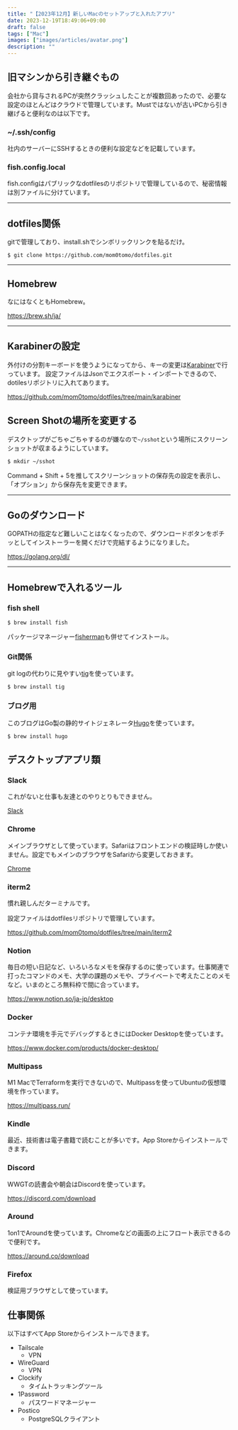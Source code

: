 ```yaml
---
title: "【2023年12月】新しいMacのセットアップと入れたアプリ"
date: 2023-12-19T18:49:06+09:00
draft: false
tags: ["Mac"]
images: ["images/articles/avatar.png"]
description: ""
---
```


## 旧マシンから引き継ぐもの

会社から貸与されるPCが突然クラッシュしたことが複数回あったので、必要な設定のほとんどはクラウドで管理しています。Mustではないが古いPCから引き継げると便利なのは以下です。

### ~/.ssh/config

社内のサーバーにSSHするときの便利な設定などを記載しています。

### fish.config.local

fish.configはパブリックなdotfilesのリポジトリで管理しているので、秘密情報は別ファイルに分けています。

***

## dotfiles関係

gitで管理しており、install.shでシンボリックリンクを貼るだけ。

```
$ git clone https://github.com/mom0tomo/dotfiles.git
```

***

## Homebrew

なにはなくともHomebrew。

https://brew.sh/ja/

***

## Karabinerの設定

外付けの分割キーボードを使うようになってから、キーの変更は[Karabiner](https://karabiner-elements.pqrs.org/)で行っています。
設定ファイルはJsonでエクスポート・インポートできるので、dotilesリポジトリに入れてあります。

https://github.com/mom0tomo/dotfiles/tree/main/karabiner

## Screen Shotの場所を変更する

デスクトップがごちゃごちゃするのが嫌なので`~/sshot`という場所にスクリーンショットが収まるようにしています。

```
$ mkdir ~/sshot
```

Command + Shift + 5を推してスクリーンショットの保存先の設定を表示し、「オプション」から保存先を変更できます。

***

## Goのダウンロード

GOPATHの指定など難しいことはなくなったので、ダウンロードボタンをポチッとしてインストーラーを開くだけで完結するようになりました。

https://golang.org/dl/

***

## Homebrewで入れるツール

### fish shell

```
$ brew install fish
```

パッケージマネージャー[fisherman](https://github.com/fisherman/fisherman/wiki/%E6%97%A5%E6%9C%AC%E8%AA%9E)も併せてインストール。

### Git関係

git logの代わりに見やすい[tig](https://jonas.github.io/tig/)を使っています。

```
$ brew install tig
```

### ブログ用

このブログはGo製の静的サイトジェネレータ[Hugo](https://gohugo.io/)を使っています。

```
$ brew install hugo
```

## デスクトップアプリ類

### Slack

これがないと仕事も友達とのやりとりもできません。

[Slack](https://slack.com/intl/ja-jp/downloads/osx)

### Chrome

メインブラウザとして使っています。Safariはフロントエンドの検証時しか使いません。設定でもメインのブラウザをSafariから変更しておきます。

[Chrome](https://www.google.co.jp/chrome/browser/desktop/index.html?brand=CHBD&gclid=EAIaIQobChMI45X78s-m2AIVVR0rCh33TgUeEAAYASAAEgKUBfD_BwE)

### iterm2

慣れ親しんだターミナルです。

設定ファイルはdotfilesリポジトリで管理しています。

https://github.com/mom0tomo/dotfiles/tree/main/iterm2

### Notion

毎日の短い日記など、いろいろなメモを保存するのに使っています。仕事関連で打ったコマンドのメモ、大学の課題のメモや、プライベートで考えたことのメモなど。いまのところ無料枠で間に合っています。

https://www.notion.so/ja-jp/desktop

### Docker

コンテナ環境を手元でデバッグするときにはDocker Desktopを使っています。

https://www.docker.com/products/docker-desktop/

### Multipass

M1 MacでTerraformを実行できないので、Multipassを使ってUbuntuの仮想環境を作っています。

https://multipass.run/

### Kindle

最近、技術書は電子書籍で読むことが多いです。App Storeからインストールできます。

### Discord

WWGTの読書会や朝会はDiscordを使っています。

https://discord.com/download

### Around

1on1でAroundを使っています。Chromeなどの画面の上にフロート表示できるので便利です。

https://around.co/download

### Firefox

検証用ブラウザとして使っています。

## 仕事関係

以下はすべてApp Storeからインストールできます。

- Tailscale
  - VPN
- WireGuard
  - VPN
- Clockify
  - タイムトラッキングツール
- 1Password
  - パスワードマネージャー
- Postico
  - PostgreSQLクライアント
